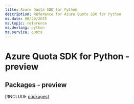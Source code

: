 ```yaml
---
title: Azure Quota SDK for Python
description: Reference for Azure Quota SDK for Python
ms.date: 08/29/2025
ms.topic: reference
ms.devlang: python
ms.service: quota
---
```

# Azure Quota SDK for Python - preview
## Packages - preview
[!INCLUDE [packages](quota-index.md)]